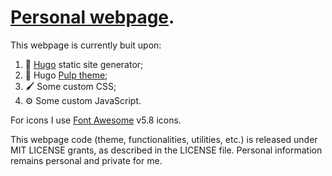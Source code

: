 # [Personal webpage](gehazibispo.github.io).

This webpage is currently buit upon:

1) :scroll: [Hugo](https://gohugo.io/) static site generator;
2) :dog: Hugo [Pulp theme](https://themes.gohugo.io/themes/pulp/);
3) :paintbrush: Some custom CSS;
4) :gear: Some custom JavaScript.

For icons I use [Font Awesome](https://fontawesome.com/) v5.8 icons.

This webpage code (theme, functionalities, utilities, etc.) is released under MIT LICENSE grants, as described in the LICENSE file. Personal information remains personal and private for me.
